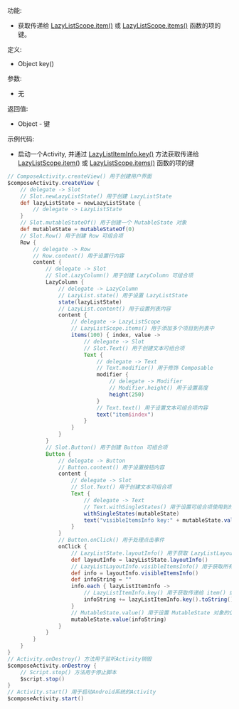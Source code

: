 功能:

+ 获取传递给 [LazyListScope.item()](/API/UI/Compose/Widget/LazyList/LazyListScope/README.md?id=item)
  或 [LazyListScope.items()](/API/UI/Compose/Widget/LazyList/LazyListScope/README.md?id=items) 函数的项的键。

定义:

+ Object key()

参数:

+ 无

返回值:

+ Object - 键

示例代码:

+ 启动一个Activity,
  并通过 [LazyListItemInfo.key()](/API/UI/Compose/State/LazyListState/LazyListItemInfo/README.md?id=key)
  方法获取传递给 [LazyListScope.item()](/API/UI/Compose/Widget/LazyList/LazyListScope/README.md?id=item)
  或 [LazyListScope.items()](/API/UI/Compose/Widget/LazyList/LazyListScope/README.md?id=items) 函数的项的键

```groovy
// ComposeActivity.createView() 用于创建用户界面
$composeActivity.createView {
    // delegate -> Slot
    // Slot.newLazyListState() 用于创建 LazyListState
    def lazyListState = newLazyListState {
        // delegate -> LazyListState
    }
    // Slot.mutableStateOf() 用于创建一个 MutableState 对象
    def mutableState = mutableStateOf(0)
    // Slot.Row() 用于创建 Row 可组合项
    Row {
        // delegate -> Row
        // Row.content() 用于设置行内容
        content {
            // delegate -> Slot
            // Slot.LazyColumn() 用于创建 LazyColumn 可组合项
            LazyColumn {
                // delegate -> LazyColumn
                // LazyList.state() 用于设置 LazyListState
                state(lazyListState)
                // LazyList.content() 用于设置列表内容
                content {
                    // delegate -> LazyListScope
                    // LazyListScope.items() 用于添加多个项目到列表中
                    items(100) { index, value ->
                        // delegate -> Slot
                        // Slot.Text() 用于创建文本可组合项
                        Text {
                            // delegate -> Text
                            // Text.modifier() 用于修饰 Composable
                            modifier {
                                // delegate -> Modifier
                                // Modifier.height() 用于设置高度
                                height(250)
                            }
                            // Text.text() 用于设置文本可组合项内容
                            text("item$index")
                        }
                    }
                }
            }
            // Slot.Button() 用于创建 Button 可组合项
            Button {
                // delegate -> Button
                // Button.content() 用于设置按钮内容
                content {
                    // delegate -> Slot
                    // Slot.Text() 用于创建文本可组合项
                    Text {
                        // delegate -> Text
                        // Text.withSingleStates() 用于设置可组合项使用到的所有 SingleState
                        withSingleStates(mutableState)
                        text("visibleItemsInfo key:" + mutableState.value())
                    }
                }
                // Button.onClick() 用于处理点击事件
                onClick {
                    // LazyListState.layoutInfo() 用于获取 LazyListLayoutInfo 对象
                    def layoutInfo = lazyListState.layoutInfo()
                    // LazyListLayoutInfo.visibleItemsInfo() 用于获取所有当前可见项的 LazyListItemInfo 列表。
                    def info = layoutInfo.visibleItemsInfo()
                    def infoString = ""
                    info.each { lazyListItemInfo ->
                        // LazyListItemInfo.key() 用于获取传递给 item() 或 items() 函数的项的键。
                        infoString += lazyListItemInfo.key().toString() + ","
                    }
                    // MutableState.value() 用于设置 MutableState 对象的值.
                    mutableState.value(infoString)
                }
            }
        }
    }
}
// Activity.onDestroy() 方法用于监听Activity销毁
$composeActivity.onDestroy {
    // Script.stop() 方法用于停止脚本
    $script.stop()
}
// Activity.start() 用于启动Android系统的Activity
$composeActivity.start()
```